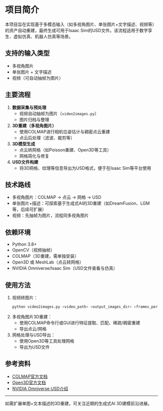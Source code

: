 # 项目简介
本项目旨在实现基于多模态输入（如多视角图片、单张图片+文字描述、视频等）的资产自动重建，最终生成可用于Isaac Sim的USD文件。该流程适用于数字孪生、虚拟仿真、机器人仿真等场景。

## 支持的输入类型
- 多视角图片
- 单张图片 + 文字描述
- 视频（可自动抽帧为图片）

## 主要流程
1. **数据采集与预处理**
   - 视频自动抽帧为图片（`video2images.py`）
   - 图片归档与整理
2. **3D重建（多视角图片）**
   - 使用COLMAP进行相机位姿估计与稠密点云重建
   - 点云后处理（滤波、裁剪等）
3. **3D模型生成**
   - 点云转网格（如Poisson重建、Open3D等工具）
   - 网格简化与修复
4. **USD文件构建**
   - 将3D网格、纹理等信息导出为USD格式，便于在Isaac Sim等平台使用

## 技术路线
- 多视角图片：COLMAP → 点云 → 网格 → USD
- 单张图片+描述：可探索基于生成式AI的3D重建（如DreamFusion、LGM等，后续可扩展）
- 视频：先抽帧为图片，流程同多视角图片

## 依赖环境
- Python 3.8+
- OpenCV（视频抽帧）
- COLMAP（3D重建，需单独安装）
- Open3D 或 MeshLab（点云转网格）
- NVIDIA Omniverse/Isaac Sim（USD文件查看与仿真）

## 使用方法
1. 视频转图片：
   ```bash
   python video2images.py <video_path> <output_images_dir> <frames_per_second>
   ```
2. 多视角图片3D重建：
   - 使用COLMAP命令行或GUI进行特征提取、匹配、稀疏/稠密重建
   - 导出点云/网格
3. 网格处理与USD导出：
   - 使用Open3D等工具处理网格
   - 导出为USD文件

## 参考资料
- [COLMAP官方文档](https://colmap.github.io/)
- [Open3D官方文档](http://www.open3d.org/)
- [NVIDIA Omniverse USD介绍](https://docs.omniverse.nvidia.com/)

---
如需扩展单图+文本描述的3D重建，可关注近期的生成式AI 3D建模前沿进展。